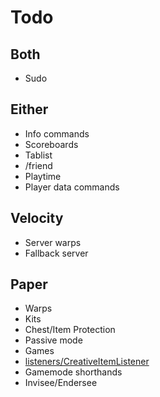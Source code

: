 # Todo

## Both

- Sudo

## Either

- Info commands
- Scoreboards
- Tablist
- /friend
- Playtime
- Player data commands

## Velocity

- Server warps
- Fallback server

## Paper

- Warps
- Kits
- Chest/Item Protection
- Passive mode
- Games
- [listeners/CreativeItemListener](https://github.com/EverCraftMC/EverCraft/blob/main/Spigot/src/main/java/io/github/evercraftmc/evercraft/spigot/listeners/CreativeItemListener.java)
- Gamemode shorthands
- Invisee/Endersee
